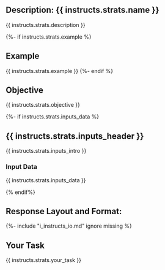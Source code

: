 ## Description: {{ instructs.strats.name }}
{{ instructs.strats.description }}

{%- if instructs.strats.example %}
## Example
{{ instructs.strats.example }}
{%- endif %}

## Objective
{{ instructs.strats.objective }}

{%- if instructs.strats.inputs_data %}
## {{ instructs.strats.inputs_header }}
{{ instructs.strats.inputs_intro }}

### Input Data
<!-- <{{ instructs.strats.inputs_tag }}> -->
{{ instructs.strats.inputs_data }}
<!-- </{{ instructs.strats.inputs_tag }}> -->
{% endif%}

## Response Layout and Format:
{%- include "i_instructs_io.md" ignore missing %}

## Your Task
{{ instructs.strats.your_task }}
